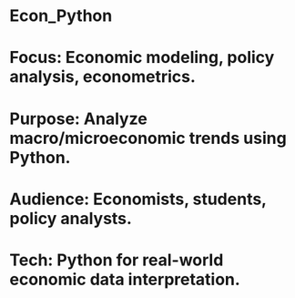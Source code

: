 # Econ_Python
# Focus: Economic modeling, policy analysis, econometrics.
# Purpose: Analyze macro/microeconomic trends using Python.
# Audience: Economists, students, policy analysts.
# Tech: Python for real-world economic data interpretation.
